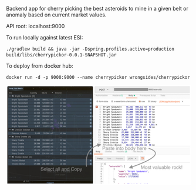 Backend app for cherry picking the best asteroids to mine in a given belt or anomaly based on current market values.

API root: localhost:9000

To run locally against latest ESI: 
``` 
./gradlew build && java -jar -Dspring.profiles.active=production build/libs/cherrypickor-0.0.1-SNAPSHOT.jar
```

To deploy from docker hub:
```
docker run -d -p 9000:9000 --name cherrypickor wrongsides/cherrypickor
```

![cherrypickor](cherrypickor.jpg?raw=true)
